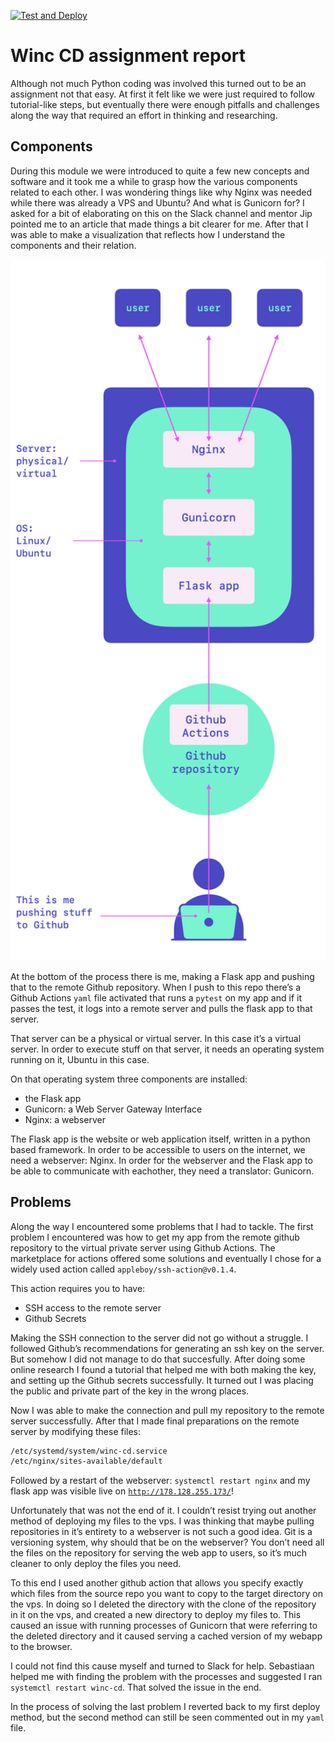 [![Test and Deploy](https://github.com/arturschmal/winc-cd/actions/workflows/run-test-deploy.yml/badge.svg)](https://github.com/arturschmal/winc-cd/actions/workflows/run-test-deploy.yml)

# Winc CD assignment report

Although not much Python coding was involved this turned out to be an assignment not that easy. At first it felt like we were just required to follow tutorial-like steps, but eventually there were enough pitfalls and challenges along the way that required an effort in thinking and researching.

## Components

During this module we were introduced to quite a few new concepts and software and it took me a while to grasp how the various components related to each other. I was wondering things like why Nginx was needed while there was already a VPS and Ubuntu? And what is Gunicorn for? I asked for a bit of elaborating on this on the Slack channel and mentor Jip pointed me to an article that made things a bit clearer for me. After that I was able to make a visualization that reflects how I understand the components and their relation.

<img src="/static/cd_pipeline.jpeg" width="600"/>

At the bottom of the process there is me, making a Flask app and pushing that to the remote Github repository. When I push to this repo there’s a Github Actions `yaml` file activated that runs a `pytest` on my app and if it passes the test, it logs into a remote server and pulls the flask app to that server. 

That server can be a physical or virtual server. In this case it’s a virtual server. In order to execute stuff on that server, it needs an operating system running on it, Ubuntu in this case.

On that operating system three components are installed:

- the Flask app
- Gunicorn: a Web Server Gateway Interface
- Nginx: a webserver

The Flask app is the website or web application itself, written in a python based framework. In order to be accessible to users on the internet, we need a webserver: Nginx. In order for the webserver and the Flask app to be able to communicate with eachother, they need a translator: Gunicorn.

## Problems

Along the way I encountered some problems that I had to tackle. The first problem I encountered was how to get my app from the remote github repository to the virtual private server using Github Actions. The marketplace for actions offered some solutions and eventually I chose for a widely used action called `appleboy/ssh-action@v0.1.4`.

This action requires you to have:

- SSH access to the remote server
- Github Secrets

Making the SSH connection to the server did not go without a struggle. I followed Github’s recommendations for generating an ssh key on the server. But somehow I did not manage to do that succesfully. After doing some online research I found a tutorial that helped me with both making the key, and setting up the Github secrets successfully. It turned out I was placing the public and private part of the key in the wrong places.

Now I was able to make the connection and pull my repository to the remote server successfully. After that I made final preparations on the remote server by modifying these files:

```bash
/etc/systemd/system/winc-cd.service 
/etc/nginx/sites-available/default
```

Followed by a restart of the webserver: `systemctl restart nginx` and my flask app was visible live on [`http://178.128.255.173/`](http://178.128.255.173/)!

Unfortunately that was not the end of it. I couldn’t resist trying out another method of deploying my files to the vps. I was thinking that maybe pulling repositories in it’s entirety to a webserver is not such a good idea. Git is a versioning system, why should that be on the webserver? You don’t need all the files on the repository for serving the web app to users, so it’s much cleaner to only deploy the files you need.

To this end I used another github action that allows you specify exactly which files from the source repo you want to copy to the target directory on the vps. In doing so I deleted the directory with the clone of the repository in it on the vps, and created a new directory to deploy my files to. This caused an issue with running processes of Gunicorn that were referring to the deleted directory and it caused serving a cached version of my webapp to the browser.

I could not find this cause myself and turned to Slack for help. Sebastiaan helped me with finding the problem with the processes and suggested I ran `systemctl restart winc-cd`. That solved the issue in the end.

In the process of solving the last problem I reverted back to my first deploy method, but the second method can still be seen commented out in my `yaml` file.
